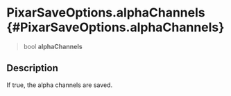 PixarSaveOptions.alphaChannels {#PixarSaveOptions.alphaChannels}
==============================

> bool **alphaChannels**

Description
-----------

If true, the alpha channels are saved.
